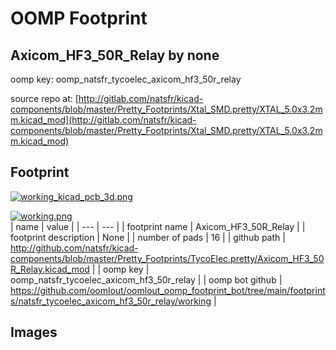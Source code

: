# OOMP Footprint  
## Axicom_HF3_50R_Relay  by none  
  
oomp key: oomp_natsfr_tycoelec_axicom_hf3_50r_relay  
  
source repo at: [http://gitlab.com/natsfr/kicad-components/blob/master/Pretty_Footprints/Xtal_SMD.pretty/XTAL_5.0x3.2mm.kicad_mod](http://gitlab.com/natsfr/kicad-components/blob/master/Pretty_Footprints/Xtal_SMD.pretty/XTAL_5.0x3.2mm.kicad_mod)  
## Footprint  
  
[![working_kicad_pcb_3d.png](working_kicad_pcb_3d_600.png)](working_kicad_pcb_3d.png)  
  
[![working.png](working_600.png)](working.png)  
| name | value | 
| --- | --- | 
| footprint name | Axicom_HF3_50R_Relay | 
| footprint description | None | 
| number of pads | 16 | 
| github path | http://github.com/natsfr/kicad-components/blob/master/Pretty_Footprints/TycoElec.pretty/Axicom_HF3_50R_Relay.kicad_mod | 
| oomp key | oomp_natsfr_tycoelec_axicom_hf3_50r_relay | 
| oomp bot github | https://github.com/oomlout/oomlout_oomp_footprint_bot/tree/main/footprints/natsfr_tycoelec_axicom_hf3_50r_relay/working | 
## Images  
